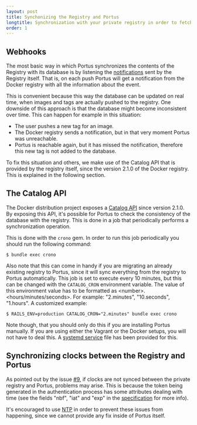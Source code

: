 ```yaml
---
layout: post
title: Synchonizing the Registry and Portus
longtitle: Synchronization with your private registry in order to fetch which images and tags are available
order: 1
---
```


## Webhooks

The most basic way in which Portus synchronizes the contents of the Registry
with its database is by listening the
[notifications](https://github.com/docker/distribution/blob/master/docs/notifications.md)
sent by the Registry itself. That is, on each push Portus will get a
notification from the Docker registry with all the information about the event.

This is convenient because this way the database can be updated on real time, when images and tags are actually pushed to the registry. One downside of this approach is that the database might become inconsistent over time. This can happen for example in this situation:

- The user pushes a new tag for an image.
- The Docker registry sends a notification, but in that very moment Portus was unreachable.
- Portus is reachable again, but it has missed the notification, therefore this new tag is not added to the database.

To fix this situation and others, we make use of the Catalog API that is provided by the registry itself, since the version 2.1.0 of the Docker registry. This is explained in the following section.

## The Catalog API

The Docker distribution project exposes a [Catalog API](https://github.com/docker/distribution/blob/master/docs/spec/api.md#listing-repositories) since version 2.1.0. By exposing this API, it's possible for Portus to check the consistency of the database with the registry. This is done in a job that periodically performs a synchronization operation.

This is done with the `crono` gem. In order to run this job periodically you should run the following command:

    $ bundle exec crono

Also note that this can come in handy if you are migrating an already existing registry to Portus, since it will sync everything from the registry to Portus automatically. This job is set to execute every 10 minutes, but this can be changed with the `CATALOG_CRON` environment variable. The value of this environment value has to be formatted as \<number\>.\<hours/minutes/seconds\>. For example: "2.minutes", "10.seconds", "1.hours". A customized example:

    $ RAILS_ENV=production CATALOG_CRON="2.minutes" bundle exec crono

Note though, that you should only do this if you are installing Portus manually. If you are using either the Vagrant or the Docker setups, you will not have to deal this. A [systemd service](https://github.com/SUSE/Portus/blob/master/packaging/suse/conf/portus_crono.service) file has been provided for this.

## Synchronizing clocks between the Registry and Portus

As pointed out by the issue [#9](https://github.com/SUSE/Portus/issues/9), if clocks are not synced between the private registry and Portus, problems may arise. This is because the token being generated in the authentication process has some attributes dealing with time (see the fields "nbf", "iat" and "exp" in the [specification](https://github.com/docker/distribution/blob/master/docs/spec/auth/token.md#requesting-a-token) for more info).

It's encouraged to use [NTP](https://en.wikipedia.org/wiki/Network_Time_Protocol) in order to prevent these issues from happening, since we cannot provide any fix inside of Portus itself.
